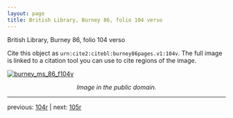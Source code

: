 ```yaml
---
layout: page
title: British Library, Burney 86, folio 104 verso
---
```


British Library, Burney 86, folio 104 verso

Cite this object as `urn:cite2:citebl:burney86pages.v1:104v`.  The full image is linked to a citation tool you can use to cite regions of the image.

[![burney_ms_86_f104v](http://www.homermultitext.org/iipsrv?IIIF=/project/homer/pyramidal/deepzoom/citebl/burney86imgs/v1/burney_ms_86_f104v.tif/full/800,/0/default.jpg)](http://www.homermultitext.org/ict2/?urn=urn:cite2:citebl:burney86imgs.v1:burney_ms_86_f104v) 

<p style="text-align: center; font-style: italic;">Image in the public domain.</p>

---

previous: [104r](../104r/) | next: [105r](../105r/)
